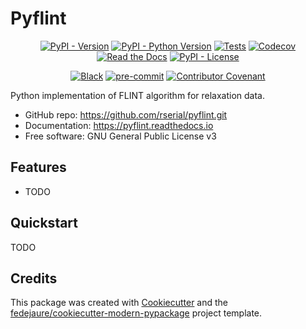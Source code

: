 
# Pyflint


<div align="center">

[![PyPI - Version](https://img.shields.io/pypi/v/pyflint.svg)](https://pypi.python.org/pypi/pyflint)
[![PyPI - Python Version](https://img.shields.io/pypi/pyversions/pyflint.svg)](https://pypi.python.org/pypi/pyflint)
[![Tests](https://github.com/rserial/pyflint/workflows/tests/badge.svg)](https://github.com/rserial/pyflint/actions?workflow=tests)
[![Codecov](https://codecov.io/gh/rserial/pyflint/branch/main/graph/badge.svg)](https://codecov.io/gh/rserial/pyflint)
[![Read the Docs](https://readthedocs.org/projects/pyflint/badge/)](https://pyflint.readthedocs.io/)
[![PyPI - License](https://img.shields.io/pypi/l/pyflint.svg)](https://pypi.python.org/pypi/pyflint)

[![Black](https://img.shields.io/badge/code%20style-black-000000.svg)](https://github.com/psf/black)
[![pre-commit](https://img.shields.io/badge/pre--commit-enabled-brightgreen?logo=pre-commit&logoColor=white)](https://github.com/pre-commit/pre-commit)
[![Contributor Covenant](https://img.shields.io/badge/Contributor%20Covenant-2.0-4baaaa.svg)](https://www.contributor-covenant.org/version/2/0/code_of_conduct/)

</div>


Python implementation of FLINT algorithm for relaxation data.


* GitHub repo: <https://github.com/rserial/pyflint.git>
* Documentation: <https://pyflint.readthedocs.io>
* Free software: GNU General Public License v3


## Features

* TODO

## Quickstart

TODO

## Credits

This package was created with [Cookiecutter][cookiecutter] and the [fedejaure/cookiecutter-modern-pypackage][cookiecutter-modern-pypackage] project template.

[cookiecutter]: https://github.com/cookiecutter/cookiecutter
[cookiecutter-modern-pypackage]: https://github.com/fedejaure/cookiecutter-modern-pypackage
